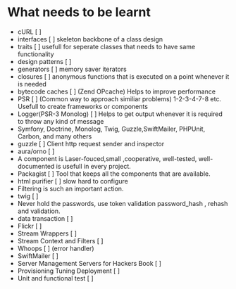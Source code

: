 # What needs to be learnt

- cURL [ ]
- interfaces [ ] skeleton backbone of a class design
- traits [ ] usefull for seperate classes that needs to have same functionality
- design patterns [ ] 
- generators [ ] memory saver iterators
- closures [ ] anonymous functions that is executed on a point whenever it is needed
- bytecode caches [  ] (Zend OPcache) Helps to improve performance
- PSR [ ] (Common way to approach similiar problems) 1-2-3-4-7-8 etc. Usefull to create frameworks or components
- Logger(PSR-3 Monolog) [ ] Helps to get output whenever it is required to throw any kind of message
- Symfony, Doctrine, Monolog, Twig, Guzzle,SwiftMailer, PHPUnit, Carbon, and many others
- guzzle [ ] Client http request sender and inspector
- aura/orno [ ] 
- A component is Laser-fouced,small ,cooperative, well-tested, well-documented is usefull in every project.
- Packagist [ ] Tool that keeps all the components that are available.
- html purifier [ ] slow hard to configure 
- Filtering is such an important action.
- twig [ ] 
- Never hold the passwords, use token validation password_hash , rehash and validation.
- data transaction [ ]
- Flickr [ ]
- Stream Wrappers [ ]
- Stream Context and Filters [ ]
- Whoops [ ] (error handler)
- SwiftMailer [ ]
- Server Management Servers for Hackers Book [ ]
- Provisioning Tuning Deployment [ ] 
- Unit and functional test [ ]
